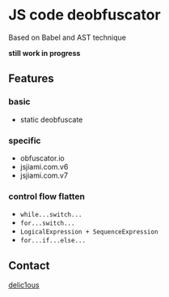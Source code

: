 # JS code deobfuscator

Based on Babel and AST technique

**still work in progress**

## Features

### basic

- static deobfuscate

### specific

- obfuscator.io
- jsjiami.com.v6
- jsjiami.com.v7

### control flow flatten

- `while...switch...`
- `for...switch...`
- `LogicalExpression + SequenceExpression`
- `for...if...else...`

## Contact

[delic1ous](https://space.bilibili.com/692064472)
